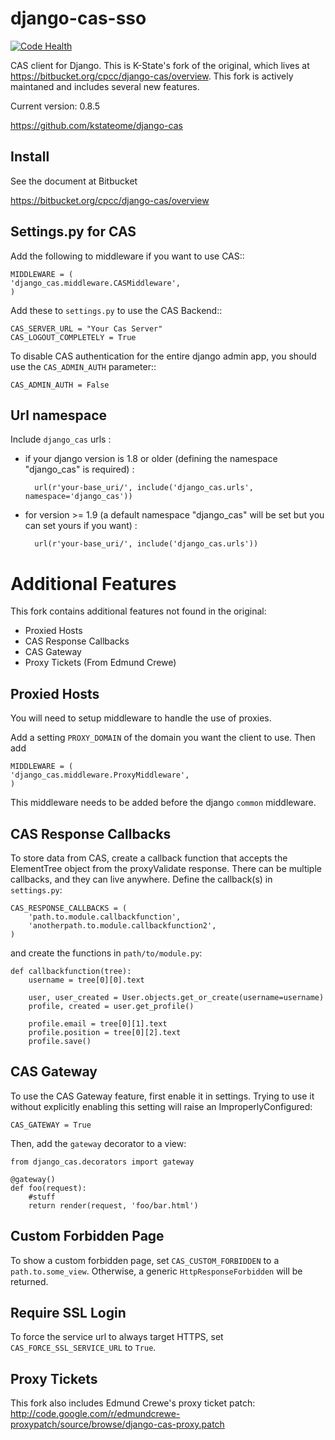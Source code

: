 # django-cas-sso

[![Code Health](https://landscape.io/github/unistra/django-cas/master/landscape.svg?style=flat)](https://landscape.io/github/unistra/django-cas/master)

CAS client for Django.  This is K-State&#39;s fork of the original, which lives at
https://bitbucket.org/cpcc/django-cas/overview.  This fork is actively maintaned and
includes several new features.

Current version: 0.8.5

https://github.com/kstateome/django-cas


## Install


See the document at Bitbucket

https://bitbucket.org/cpcc/django-cas/overview

## Settings.py for CAS

Add the following to middleware if you want to use CAS::

    MIDDLEWARE = (
    'django_cas.middleware.CASMiddleware',
    )


Add these to ``settings.py`` to use the CAS Backend::


    CAS_SERVER_URL = "Your Cas Server"
    CAS_LOGOUT_COMPLETELY = True

To disable CAS authentication for the entire django admin app, you should use the ``CAS_ADMIN_AUTH`` parameter::

    CAS_ADMIN_AUTH = False

## Url namespace

Include `django_cas` urls :

* if your django version is 1.8 or older (defining the namespace "django_cas" is required) :

		url(r'your-base_uri/', include('django_cas.urls', namespace='django_cas'))

* for version >= 1.9 (a default namespace "django_cas" will be set but you can set yours if you want) :

		url(r'your-base_uri/', include('django_cas.urls'))


# Additional Features

This fork contains additional features not found in the original:
*  Proxied Hosts
*  CAS Response Callbacks
*  CAS Gateway
*  Proxy Tickets (From Edmund Crewe)

## Proxied Hosts

You will need to setup middleware to handle the use of proxies.

Add a setting ``PROXY_DOMAIN`` of the domain you want the client to use.  Then add

    MIDDLEWARE = (
    'django_cas.middleware.ProxyMiddleware',
    )

This middleware needs to be added before the django ``common`` middleware.


## CAS Response Callbacks

To store data from CAS, create a callback function that accepts the ElementTree object from the
proxyValidate response. There can be multiple callbacks, and they can live anywhere. Define the
callback(s) in ``settings.py``:

    CAS_RESPONSE_CALLBACKS = (
        'path.to.module.callbackfunction',
        'anotherpath.to.module.callbackfunction2',
    )

and create the functions in ``path/to/module.py``:

    def callbackfunction(tree):
        username = tree[0][0].text

        user, user_created = User.objects.get_or_create(username=username)
        profile, created = user.get_profile()

        profile.email = tree[0][1].text
        profile.position = tree[0][2].text
        profile.save()


## CAS Gateway

To use the CAS Gateway feature, first enable it in settings. Trying to use it without explicitly
enabling this setting will raise an ImproperlyConfigured:

    CAS_GATEWAY = True

Then, add the ``gateway`` decorator to a view:

    from django_cas.decorators import gateway

    @gateway()
    def foo(request):
        #stuff
        return render(request, 'foo/bar.html')


## Custom Forbidden Page

To show a custom forbidden page, set ``CAS_CUSTOM_FORBIDDEN`` to a ``path.to.some_view``.  Otherwise,
a generic ``HttpResponseForbidden`` will be returned.

## Require SSL Login

To force the service url to always target HTTPS, set ``CAS_FORCE_SSL_SERVICE_URL`` to ``True``.

## Proxy Tickets

This fork also includes Edmund Crewe's proxy ticket patch:
http://code.google.com/r/edmundcrewe-proxypatch/source/browse/django-cas-proxy.patch
